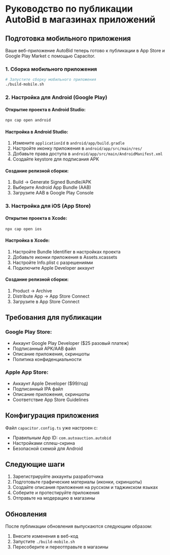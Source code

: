 # Руководство по публикации AutoBid в магазинах приложений

## Подготовка мобильного приложения

Ваше веб-приложение AutoBid теперь готово к публикации в App Store и Google Play Market с помощью Capacitor.

### 1. Сборка мобильного приложения

```bash
# Запустите сборку мобильного приложения
./build-mobile.sh
```

### 2. Настройка для Android (Google Play)

#### Открытие проекта в Android Studio:
```bash
npx cap open android
```

#### Настройка в Android Studio:
1. Измените `applicationId` в `android/app/build.gradle`
2. Настройте иконку приложения в `android/app/src/main/res/`
3. Добавьте права доступа в `android/app/src/main/AndroidManifest.xml`
4. Создайте keystore для подписания APK

#### Создание релизной сборки:
1. Build → Generate Signed Bundle/APK
2. Выберите Android App Bundle (AAB)
3. Загрузите AAB в Google Play Console

### 3. Настройка для iOS (App Store)

#### Открытие проекта в Xcode:
```bash
npx cap open ios
```

#### Настройка в Xcode:
1. Настройте Bundle Identifier в настройках проекта
2. Добавьте иконки приложения в Assets.xcassets
3. Настройте Info.plist с разрешениями
4. Подключите Apple Developer аккаунт

#### Создание релизной сборки:
1. Product → Archive
2. Distribute App → App Store Connect
3. Загрузите в App Store Connect

## Требования для публикации

### Google Play Store:
- Аккаунт Google Play Developer ($25 разовый платеж)
- Подписанный APK/AAB файл
- Описание приложения, скриншоты
- Политика конфиденциальности

### Apple App Store:
- Аккаунт Apple Developer ($99/год)
- Подписанный IPA файл
- Описание приложения, скриншоты
- Соответствие App Store Guidelines

## Конфигурация приложения

Файл `capacitor.config.ts` уже настроен с:
- Правильным App ID: `com.autoauction.autobid`
- Настройками сплеш-скрина
- Безопасной схемой для Android

## Следующие шаги

1. Зарегистрируйте аккаунты разработчика
2. Подготовьте графические материалы (иконки, скриншоты)
3. Создайте описания приложения на русском и таджикском языках
4. Соберите и протестируйте приложения
5. Отправьте на модерацию в магазины

## Обновления

После публикации обновления выпускаются следующим образом:
1. Внесите изменения в веб-код
2. Запустите `./build-mobile.sh`
3. Пересоберите и переотправьте в магазины